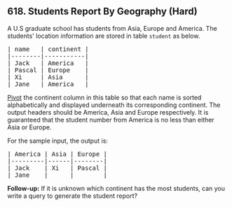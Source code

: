 <!--|This file generated by command(leetcode description); DO NOT EDIT.    |-->
<!--+----------------------------------------------------------------------+-->
<!--|@author    Openset <openset.wang@gmail.com>                           |-->
<!--|@link      https://github.com/openset                                 |-->
<!--|@home      https://github.com/openset/leetcode                        |-->
<!--+----------------------------------------------------------------------+-->

## 618. Students Report By Geography (Hard)

A U.S graduate school has students from Asia, Europe and America. The students' location information are stored in table <code>student</code> as below.</p>
 
<pre>
| name   | continent |
|--------|-----------|
| Jack   | America   |
| Pascal | Europe    |
| Xi     | Asia      |
| Jane   | America   |
</pre></p>
 
<a href="https://en.wikipedia.org/wiki/Pivot_table"> Pivot</a> the continent column in this table so that each name is sorted alphabetically and displayed underneath its corresponding continent. The output headers should be America, Asia and Europe respectively. It is guaranteed that the student number from America is no less than either Asia or Europe.</p>
 
For the sample input, the output is:</p>
<pre>
| America | Asia | Europe |
|---------|------|--------|
| Jack    | Xi   | Pascal |
| Jane    |      |        |
</pre></p>
 
<b>Follow-up:</b> If it is unknown which continent has the most students, can you write a query to generate the student report?</p>
